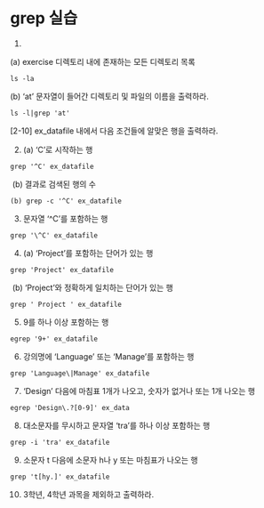 # grep 실습 

1.

(a) exercise 디렉토리 내에 존재하는 모든 디렉토리 목록

```
ls -la
```



(b) ‘at’ 문자열이 들어간 디렉토리 및 파일의 이름을 출력하라.

```
ls -l|grep 'at'
```





[2-10] ex_datafile 내에서 다음 조건들에 알맞은 행을 출력하라.

2. (a) ‘C’로 시작하는 행

```
grep '^C' ex_datafile
```

​	 (b) 결과로 검색된 행의 수

```
(b) grep -c '^C' ex_datafile
```

3. 문자열 ‘^C’를 포함하는 행

```
grep '\^C' ex_datafile
```

4. (a) ‘Project’를 포함하는 단어가 있는 행

```
grep 'Project' ex_datafile
```

​		(b) ‘Project’와 정확하게 일치하는 단어가 있는 행

```
grep ' Project ' ex_datafile
```

5. 9를 하나 이상 포함하는 행

```
egrep '9+' ex_datafile
```

6. 강의명에 ‘Language’ 또는 ‘Manage’를 포함하는 행

```
grep 'Language\|Manage' ex_datafile
```

7. ‘Design’ 다음에 마침표 1개가 나오고, 숫자가 없거나 또는 1개 나오는 행

```
egrep 'Design\.?[0-9]' ex_data
```

8. 대소문자를 무시하고 문자열 ‘tra’를 하나 이상 포함하는 행

```
grep -i 'tra' ex_datafile
```

9. 소문자 t 다음에 소문자 h나 y 또는 마침표가 나오는 행

```
grep 't[hy.]' ex_datafile
```

10. 3학년, 4학년 과목을 제외하고 출력하라. 

